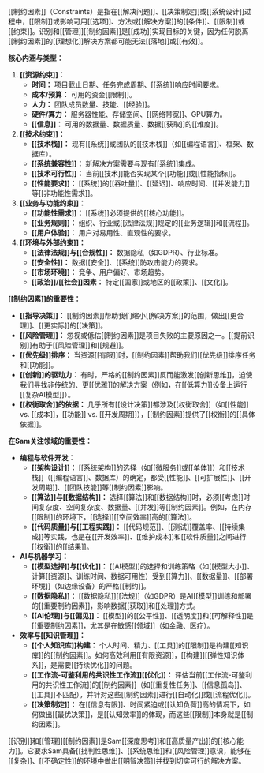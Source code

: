 [[制约因素]]（Constraints）是指在[[解决问题]]、[[决策制定]]或[[系统设计]]过程中，[[限制]]或影响可用[[选项]]、方法或[[解决方案]]的[[条件]]、[[限制]]或[[约束]]。识别和[[管理]][[制约因素]]是[[成功]]实现目标的关键，因为任何脱离[[制约因素]]的[[理想化]]解决方案都可能无法[[落地]]或[[有效]]。

**核心内涵与类型：**

1.  **[[资源约束]]：**
    *   **时间：** 项目截止日期、任务完成周期、[[系统]]响应时间要求。
    *   **成本/预算：** 可用的资金[[限制]]。
    *   **人力：** 团队成员数量、技能、[[经验]]。
    *   **硬件/算力：** 服务器性能、存储空间、[[网络带宽]]、GPU算力。
    *   **[[信息]]：** 可用的数据量、数据质量、数据[[获取]]的[[难度]]。
2.  **[[技术约束]]：**
    *   **[[技术栈]]：** 现有[[系统]]或团队的[[技术栈]]（如[[编程语言]]、框架、数据库）。
    *   **[[系统兼容性]]：** 新解决方案需要与现有[[系统]]集成。
    *   **[[技术可行性]]：** 当前[[技术]]能否实现某个[[功能]]或[[性能指标]]。
    *   **[[性能要求]]：** [[系统]]的[[吞吐量]]、[[延迟]]、响应时间、[[并发能力]]等[[非功能性需求]]。
3.  **[[业务与功能约束]]：**
    *   **[[功能性需求]]：** [[系统]]必须提供的[[核心功能]]。
    *   **[[业务规则]]：** 组织、行业或[[法律法规]]规定的[[业务逻辑]]和[[流程]]。
    *   **[[用户体验]]：** 用户对易用性、直观性的要求。
4.  **[[环境与外部约束]]：**
    *   **[[法律法规]]与[[合规性]]：** 数据隐私（如GDPR）、行业标准。
    *   **[[安全性]]：** 数据[[安全]]、[[系统]]防攻击能力的要求。
    *   **[[市场环境]]：** 竞争、用户偏好、市场趋势。
    *   **[[政治]]/[[社会]]因素：** 特定[[国家]]或地区的[[政策]]、[[文化]]。

**[[制约因素]]的重要性：**

*   **[[指导决策]]：** [[制约因素]]帮助我们缩小[[解决方案]]的范围，做出[[更合理]]、[[更实际]]的[[决策]]。
*   **[[风险管理]]：** 忽视或低估[[制约因素]]是项目失败的主要原因之一。[[提前识别]]有助于[[风险管理]]和[[规避]]。
*   **[[优先级]]排序：** 当资源[[有限]]时，[[制约因素]]帮助我们[[优先级]]排序任务和[[功能]]。
*   **[[创新]]的驱动力：** 有时，严格的[[制约因素]]反而能激发[[创新思维]]，迫使我们寻找非传统的、更[[优雅]]的解决方案（例如，在[[低算力]]设备上运行[[复杂AI模型]]）。
*   **[[权衡取舍]]的依据：** 几乎所有[[设计决策]]都涉及[[权衡取舍]]（如[[性能]] vs. [[成本]]，[[功能]] vs. [[开发周期]]），[[制约因素]]提供了[[权衡]]的[[具体依据]]。

**在Sam关注领域的重要性：**

*   **编程与软件开发：**
    *   **[[架构设计]]：** [[系统架构]]的选择（如[[微服务]]或[[单体]]）和[[技术栈]]（[[编程语言]]、数据库）的确定，都受[[性能]]、[[可扩展性]]、[[开发周期]]、[[团队技能]]等[[制约因素]]影响。
    *   **[[算法]]与[[数据结构]]：** 选择[[算法]]和[[数据结构]]时，必须[[考虑]]时间复杂度、空间复杂度、数据量、[[并发]]等[[制约因素]]。例如，在内存[[限制]]的环境下，[[选择]][[空间效率]]高的[[算法]]。
    *   **[[代码质量]]与[[工程实践]]：** [[代码规范]]、[[测试]]覆盖率、[[持续集成]]等实践，也是在[[开发效率]]、[[维护成本]]和[[软件质量]]之间进行[[权衡]]的[[结果]]。
*   **AI与机器学习：**
    *   **[[模型选择]]与[[优化]]：** [[AI模型]]的选择和训练策略（如[[模型大小]]、计算[[资源]]、训练时间、数据可用性）受到[[算力]]、[[数据量]]、[[部署环境]]（如边缘设备）的严格[[制约]]。
    *   **[[数据隐私]]：** [[数据隐私]][[法规]]（如GDPR）是AI[[模型]]训练和部署的[[重要制约因素]]，影响数据[[获取]]和[[处理]]方式。
    *   **[[AI伦理]]与[[偏见]]：** [[模型]]的[[公平性]]、[[透明度]]和[[可解释性]]是[[重要制约因素]]，尤其是在敏感[[领域]]（如金融、医疗）。
*   **效率与[[知识管理]]：**
    *   **[[个人知识库]]构建：** 个人时间、精力、[[工具]]的[[限制]]是构建[[知识库]]的[[制约因素]]。如何高效利用[[有限资源]]，[[构建]][[弹性知识体系]]，是需要[[持续优化]]的问题。
    *   **[[工作流-可鉴利用的共识性工作流]][[优化]]：** 评估当前[[工作流-可鉴利用的共识性工作流]]的[[制约因素]]（如[[重复性任务]]、[[信息孤岛]]、[[工具]]不匹配），并针对这些[[制约因素]]进行[[自动化]]或[[流程优化]]。
    *   **[[决策制定]]：** 在[[信息有限]]、时间紧迫或[[认知负荷]]高的情况下，如何做出[[最优决策]]，是[[认知效率]]的体现，而这些[[限制]]本身就是[[制约因素]]。

[[识别]]和[[管理]][[制约因素]]是Sam[[深度思考]]和[[高质量产出]]的[[核心能力]]。它要求Sam具备[[批判性思维]]、[[系统思维]]和[[风险管理]]意识，能够在[[复杂]]、[[不确定性]]的环境中做出[[明智决策]]并找到切实可行的解决方案。